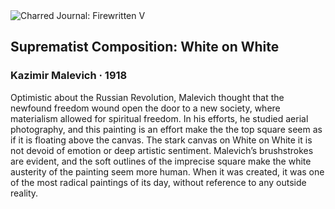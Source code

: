 <div class="artwork-of-the-day">
  <div class="container">
    <div class="img-wrapper">
      <img
        src="https://uploads6.wikiart.org/00132/images/kazimir-malevich/white-on-white-malevich-1918.png!Large.png"
        alt="Charred Journal: Firewritten V" />
    </div>
    <div class="artwork-detail">
      <div class="artwork-origin"> 
        <h2 class="artwork-name">Suprematist Composition: White on White</h2>
        <h3 class="artist">
          Kazimir Malevich
                    ·  1918
        </h3>
      </div>
      <p class="description">
        <span class="artwork-description-text ng-binding" ng-bind-html="viewModel.ArtworkOfTheDay.Description | unsafe">Optimistic about the Russian Revolution, Malevich thought that the newfound freedom wound open the door to a new society, where materialism allowed for spiritual freedom. In his efforts, he studied aerial photography, and this painting is an effort make the the top square seem as if it is floating above the canvas. The stark canvas on White on White it is not devoid of emotion or deep artistic sentiment. Malevich’s brushstrokes are evident, and the soft outlines of the imprecise square make the white austerity of the painting seem more human. When it was created, it was one of the most radical paintings of its day, without reference to any outside reality. </span>
                        <div class="text-shadow-container" ng-show="showShadow" style=""></div>
      </p>
    </div>
  </div>

</div>
